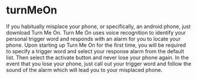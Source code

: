 # turnMeOn

If you habitually misplace your phone, or specifically, an android phone, just download Turn Me On.
Turn Me On uses voice recognition to identify your personal trigger word and responds with an alarm
for you to locate your phone. Upon starting up Turn Me On for the first time, you will be required
to specify a trigger word and select your response alarm from the default list. Then select the
activate button and never lose your phone again. In the event that you lose your phone, just call
out your trigger word and follow the sound of the alarm which will lead you to your misplaced phone.